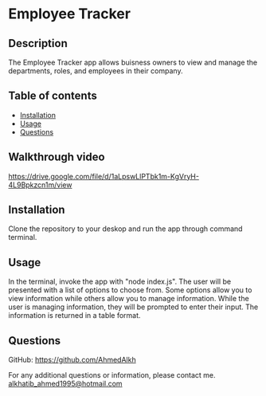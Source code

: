   # Employee Tracker

  ## Description
  The Employee Tracker app allows buisness owners to view and manage the departments, roles, and employees in their company.

  ## Table of contents
  * [Installation](#installation)
  * [Usage](#usage)
  * [Questions](#questions)

  ## Walkthrough video
  https://drive.google.com/file/d/1aLpswLlPTbk1m-KgVryH-4L9Bpkzcn1m/view
  
  ## Installation
  Clone the repository to your deskop and run the app through command terminal.

  ## Usage
  In the terminal, invoke the app with "node index.js". The user will be presented with a list of options to choose from. Some options allow you to view information while others allow you to manage information. While the user is managing information, they will be prompted to enter their input. The information is returned in a table format.
  
  ## Questions

  GitHub: https://github.com/AhmedAlkh

  For any additional questions or information, please contact me.
  [alkhatib_ahmed1995@hotmail.com](mailto:alkhatib_ahmed1995@hotmail.com)